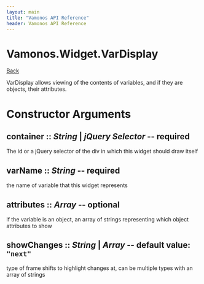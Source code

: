 ```yaml
---
layout: main
title: "Vamonos API Reference"
header: Vamonos API Reference
---
```



Vamonos.Widget.VarDisplay
=========================

[Back](index.html)

VarDisplay allows viewing of the contents of variables, and if they are objects, their attributes.


Constructor Arguments
=====================

## **container** :: *String* | *jQuery Selector* -- **required**

The id or a jQuery selector of the div in which this widget should draw itself



## **varName** :: *String* -- **required**

the name of variable that this widget represents



## **attributes** :: *Array* -- optional

if the variable is an object, an array of strings representing which object attributes to show



## **showChanges** :: *String* | *Array* -- default value: `"next"`

type of frame shifts to highlight changes at, can be multiple types with an array of strings



